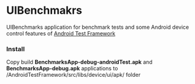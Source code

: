 # UIBenchmakrs
UIBenchmarks application for benchmark tests and some Android device control features of [Android Test Framework](https://github.com/VirtualVFix/AndroidTestFramework)

### Install
Copy build <b>BenchmarksApp-debug-androidTest.apk</b> and <b>BenchmarksApp-debug.apk</b> applications to /AndroidTestFramework/src/libs/device/ui/apk/ folder<br>
